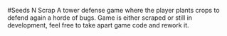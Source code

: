 #Seeds N Scrap
A tower defense game where the player plants crops to defend again a horde of bugs. Game is either scraped or still in development, feel free to take apart game code and rework it.
